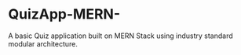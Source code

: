 # QuizApp-MERN-
A basic Quiz application built on MERN Stack using industry standard modular architecture.
